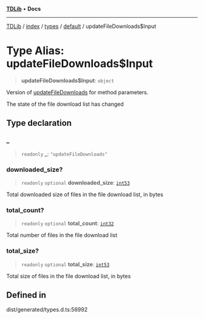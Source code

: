 [**TDLib**](../../../../../../README.md) • **Docs**

***

[TDLib](../../../../../../modules.md) / [index](../../../../../README.md) / [types](../../../README.md) / [default](../README.md) / updateFileDownloads$Input

# Type Alias: updateFileDownloads$Input

> **updateFileDownloads$Input**: `object`

Version of [updateFileDownloads](updateFileDownloads.md) for method parameters.

The state of the file download list has changed

## Type declaration

### \_

> `readonly` **\_**: `"updateFileDownloads"`

### downloaded\_size?

> `readonly` `optional` **downloaded\_size**: [`int53`](int53.md)

Total downloaded size of files in the file download list, in bytes

### total\_count?

> `readonly` `optional` **total\_count**: [`int32`](int32.md)

Total number of files in the file download list

### total\_size?

> `readonly` `optional` **total\_size**: [`int53`](int53.md)

Total size of files in the file download list, in bytes

## Defined in

dist/generated/types.d.ts:56992
